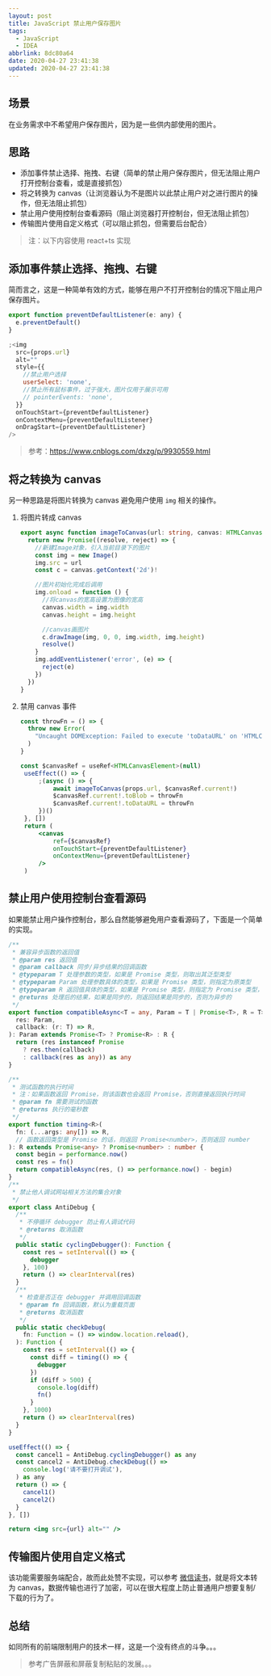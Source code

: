 ```yaml
---
layout: post
title: JavaScript 禁止用户保存图片
tags:
  - JavaScript
  - IDEA
abbrlink: 8dc80a64
date: 2020-04-27 23:41:38
updated: 2020-04-27 23:41:38
---
```


## 场景

在业务需求中不希望用户保存图片，因为是一些供内部使用的图片。

## 思路

- 添加事件禁止选择、拖拽、右键（简单的禁止用户保存图片，但无法阻止用户打开控制台查看，或是直接抓包）
- 将之转换为 canvas（让浏览器认为不是图片以此禁止用户对之进行图片的操作，但无法阻止抓包）
- 禁止用户使用控制台查看源码（阻止浏览器打开控制台，但无法阻止抓包）
- 传输图片使用自定义格式（可以阻止抓包，但需要后台配合）

> 注：以下内容使用 react+ts 实现

## 添加事件禁止选择、拖拽、右键

简而言之，这是一种简单有效的方式，能够在用户不打开控制台的情况下阻止用户保存图片。

```jsx
export function preventDefaultListener(e: any) {
  e.preventDefault()
}

;<img
  src={props.url}
  alt=""
  style={{
    //禁止用户选择
    userSelect: 'none',
    //禁止所有鼠标事件，过于强大，图片仅用于展示可用
    // pointerEvents: 'none',
  }}
  onTouchStart={preventDefaultListener}
  onContextMenu={preventDefaultListener}
  onDragStart={preventDefaultListener}
/>
```

> 参考：<https://www.cnblogs.com/dxzg/p/9930559.html>

## 将之转换为 canvas

另一种思路是将图片转换为 canvas 避免用户使用 `img` 相关的操作。

1. 将图片转成 canvas

   ```ts
   export async function imageToCanvas(url: string, canvas: HTMLCanvasElement) {
     return new Promise((resolve, reject) => {
       //新建Image对象，引入当前目录下的图片
       const img = new Image()
       img.src = url
       const c = canvas.getContext('2d')!

       //图片初始化完成后调用
       img.onload = function () {
         //将canvas的宽高设置为图像的宽高
         canvas.width = img.width
         canvas.height = img.height

         //canvas画图片
         c.drawImage(img, 0, 0, img.width, img.height)
         resolve()
       }
       img.addEventListener('error', (e) => {
         reject(e)
       })
     })
   }
   ```

2. 禁用 canvas 事件

   ```jsx
   const throwFn = () => {
     throw new Error(
       "Uncaught DOMException: Failed to execute 'toDataURL' on 'HTMLCanvasElement': Tainted canvases may not be exported.",
     )
   }

   const $canvasRef = useRef<HTMLCanvasElement>(null)
    useEffect(() => {
        ;(async () => {
            await imageToCanvas(props.url, $canvasRef.current!)
            $canvasRef.current!.toBlob = throwFn
            $canvasRef.current!.toDataURL = throwFn
        })()
    }, [])
    return (
        <canvas
            ref={$canvasRef}
            onTouchStart={preventDefaultListener}
            onContextMenu={preventDefaultListener}
        />
    )
   ```

## 禁止用户使用控制台查看源码

如果能禁止用户操作控制台，那么自然能够避免用户查看源码了，下面是一个简单的实现。

```ts
/**
 * 兼容异步函数的返回值
 * @param res 返回值
 * @param callback 同步/异步结果的回调函数
 * @typeparam T 处理参数的类型，如果是 Promise 类型，则取出其泛型类型
 * @typeparam Param 处理参数具体的类型，如果是 Promise 类型，则指定为原类型
 * @typeparam R 返回值具体的类型，如果是 Promise 类型，则指定为 Promise 类型，否则为原类型
 * @returns 处理后的结果，如果是同步的，则返回结果是同步的，否则为异步的
 */
export function compatibleAsync<T = any, Param = T | Promise<T>, R = T>(
  res: Param,
  callback: (r: T) => R,
): Param extends Promise<T> ? Promise<R> : R {
  return (res instanceof Promise
    ? res.then(callback)
    : callback(res as any)) as any
}

/**
 * 测试函数的执行时间
 * 注：如果函数返回 Promise，则该函数也会返回 Promise，否则直接返回执行时间
 * @param fn 需要测试的函数
 * @returns 执行的毫秒数
 */
export function timing<R>(
  fn: (...args: any[]) => R,
  // 函数返回类型是 Promise 的话，则返回 Promise<number>，否则返回 number
): R extends Promise<any> ? Promise<number> : number {
  const begin = performance.now()
  const res = fn()
  return compatibleAsync(res, () => performance.now() - begin)
}
/**
 * 禁止他人调试网站相关方法的集合对象
 */
export class AntiDebug {
  /**
   * 不停循环 debugger 防止有人调试代码
   * @returns 取消函数
   */
  public static cyclingDebugger(): Function {
    const res = setInterval(() => {
      debugger
    }, 100)
    return () => clearInterval(res)
  }
  /**
   * 检查是否正在 debugger 并调用回调函数
   * @param fn 回调函数，默认为重载页面
   * @returns 取消函数
   */
  public static checkDebug(
    fn: Function = () => window.location.reload(),
  ): Function {
    const res = setInterval(() => {
      const diff = timing(() => {
        debugger
      })
      if (diff > 500) {
        console.log(diff)
        fn()
      }
    }, 1000)
    return () => clearInterval(res)
  }
}
```

```jsx
useEffect(() => {
  const cancel1 = AntiDebug.cyclingDebugger() as any
  const cancel2 = AntiDebug.checkDebug(() =>
    console.log('请不要打开调试'),
  ) as any
  return () => {
    cancel1()
    cancel2()
  }
}, [])

return <img src={url} alt="" />
```

## 传输图片使用自定义格式

该功能需要服务端配合，故而此处赞不实现，可以参考 [微信读书](https://weread.qq.com/)，就是将文本转为 canvas，数据传输也进行了加密，可以在很大程度上防止普通用户想要复制/下载的行为了。

## 总结

如同所有的前端限制用户的技术一样，这是一个没有终点的斗争。。。

> 参考广告屏蔽和屏蔽复制粘贴的发展。。。
